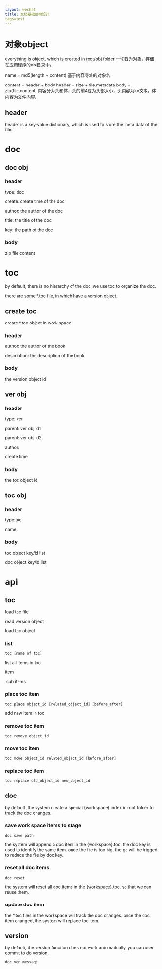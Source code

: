 ```yaml
---
layout: wechat
title: 文档基础结构设计
tags=test
---
```


# 对象object

everything is object, which is created in root/obj folder
一切皆为对象，存储在应用程序的obj目录中。

name = md5(length + content)
基于内容寻址的对象名

content = header + body
header = size + file.metadata
body = zip(file.content)
内容分为头和体，头的前4位为头部大小，头内容为kv文本。体内容为文件内容。

## header

header is a key-value dictionary, which is used to store the meta data of the file.

# doc

## doc obj
### header

type: doc

create: create time of the doc

author: the author of the doc

title: the title of the doc

key: the path of the doc

### body

zip file content

# toc

by default, there is no hierarchy of the doc ,we use toc to organize the doc. 

there are some *.toc file, in which have a version object.

## create toc
create *.toc object in work space

### header

author: the author of the book

description: the description of the book

### body

the version object id

## ver obj

### header

type: ver

parent: ver obj id1

parent: ver obj id2

author:

create:time

### body

the toc object id

## toc obj

### header

type:toc

name:

### body

toc object key/id list

doc object key/id list





# api

## toc

load toc file 

read version object

load toc object

### list

```shell
toc [name of toc]
```

list all items in toc

item

​     sub items

### place toc item

```shell
toc place object_id [related_object_id] [before_after]
```

add new item in toc

### remove toc item

```shell
toc remove object_id
```

### move toc item

```shell
toc move object_id related_object_id [before_after]
```



### replace toc item

```
toc replace old_object_id new_object_id
```

## doc

by default ,the system create a special {workspace}.index in root folder to track the doc changes.

### save work space items to stage

```shell
doc save path
```

the system will append a doc item in the  {workspace}.toc. the doc key is used to identify the same item. once the file is too big, the gc will be trigged to reduce the file by doc key.

### reset all doc items

```shell
doc reset
```

the system will reset all doc items  in the  {workspace}.toc. so that we can reuse them.

### update doc item

the *.toc files in the workspace will track the doc changes. once the doc item changed, the system will replace toc item.



## version

by default, the version function does not work automatically, you can user commit to do version.

```
doc ver message
```

